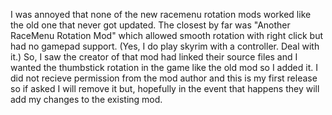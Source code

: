 I was annoyed that none of the new racemenu rotation mods worked like the old one that never got updated. The closest by far was "Another RaceMenu Rotation Mod" which allowed smooth rotation with right click but had no gamepad support.
(Yes, I do play skyrim with a controller. Deal with it.) So, I saw the creator of that mod had linked their source files and I wanted the thumbstick rotation in the game like the old mod so I added it.
I did not recieve permission from the mod author and this is my first release so if asked I will remove it but, hopefully in the event that happens they will add my changes to the existing mod.
